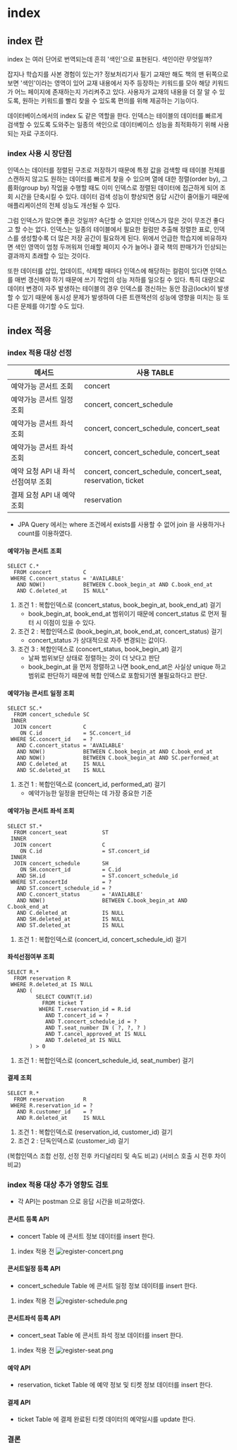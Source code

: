 # index
## index 란
index 는 여러 단어로 번역되는데 흔히 '색인'으로 표현된다.
색인이란 무엇일까?

잡지나 학습지를 사본 경험이 있는가? 정보처리기사 필기 교재만 해도 책의 맨 뒤쪽으로 보면 '색인'이라는 영역이 있어 교재 내용에서 자주 등장하는 키워드를 모아 해당 키워드가 어느 페이지에 존재하는지 가리켜주고 있다.
사용자가 교재의 내용을 더 잘 알 수 있도록, 원하는 키워드를 빨리 찾을 수 있도록 편의를 위해 제공하는 기능이다.

데이터베이스에서의 index 도 같은 역할을 한다. 인덱스는 테이블의 데이터를 빠르게 검색할 수 있도록 도와주는 일종의 색인으로 데이터베이스 성능을 최적화하기 위해 사용되는 자료 구조이다.

### index 사용 시 장단점

인덱스는 데이터를 정렬된 구조로 저장하기 때문에 특정 값을 검색할 때 테이블 전체를 스캔하지 않고도 원하는 데이터를 빠르게 찾을 수 있으며 열에 대한 정렬(order by), 그룹화(group by) 작업을 수행할 때도 이미 인덱스로 정렬된 데이터에 접근하게 되어 조회 시간을 단축시킬 수 있다.
데이터 검색 성능이 향상되면 응답 시간이 줄어들기 때문에 애플리케이션의 전체 성능도 개선될 수 있다.

그럼 인덱스가 많으면 좋은 것일까? 속단할 수 없지만 인덱스가 많은 것이 무조건 좋다고 할 수는 없다.
인덱스는 일종의 테이블에서 필요한 컬럼만 추출해 정렬한 표로, 인덱스를 생성할수록 더 많은 저장 공간이 필요하게 된다.
위에서 언급한 학습지에 비유하자면 색인 영역이 엄청 두꺼워져 인쇄할 페이지 수가 늘어나 결국 책의 판매가가 인상되는 결과까지 초래할 수 있는 것이다.

또한 데이터를 삽입, 업데이트, 삭제할 때마다 인덱스에 해당하는 컬럼이 있다면 인덱스를 매번 갱신해야 하기 때문에 쓰기 작업의 성능 저하를 일으킬 수 있다.
특히 대량으로 데이터 변경이 자주 발생하는 테이블의 경우 인덱스를 갱신하는 동안 잠금(lock)이 발생할 수 있기 때문에 동시성 문제가 발생하여 다른 트랜잭션의 성능에 영향을 미치는 등 또다른 문제를 야기할 수도 있다.

## index 적용
### index 적용 대상 선정
| 메서드                   | 사용 TABLE                                                     |
|-----------------------|--------------------------------------------------------------|
| 예약가능 콘서트 조회           | concert                                                      |
| 예약가능 콘서트 일정 조회        | concert, concert_schedule                                    |
| 예약가능 콘서트 좌석 조회        | concert, concert_schedule, concert_seat                      |
| 예약가능 콘서트 좌석 조회        | concert, concert_schedule, concert_seat                      |
| 예약 요청 API 내 좌석선점여부 조회 | concert, concert_schedule, concert_seat, reservation, ticket |
| 결제 요청 API 내 예약 조회     | reservation                                                  |

* JPA Query 에서는 where 조건에서 exists를 사용할 수 없어 join 을 사용하거나 count를 이용하였다.

#### 예약가능 콘서트 조회

```
SELECT C.*
  FROM concert          C
 WHERE C.concert_status = 'AVAILABLE'
   AND NOW()            BETWEEN C.book_begin_at AND C.book_end_at
   AND C.deleted_at     IS NULL"
```

1. 조건 1 : 복합인덱스로 (concert_status, book_begin_at, book_end_at) 걸기
   - book_begin_at, book_end_at 범위이기 때문에 concert_status 로 먼저 필터 시 이점이 있을 수 있다.
2. 조건 2 : 복합인덱스로 (book_begin_at, book_end_at, concert_status) 걸기
   - concert_status 가 상대적으로 자주 변경되는 값이다.
3. 조건 3 : 복합인덱스로 (concert_status, book_begin_at) 걸기
   - 날짜 범위보단 상태로 정렬하는 것이 더 낫다고 판단
   - book_begin_at 을 먼저 정렬하고 나면 book_end_at은 사실상 unique 하고 범위로 판단하기 때문에 복합 인덱스로 포함되기엔 불필요하다고 판단.

#### 예약가능 콘서트 일정 조회

```
SELECT SC.*
  FROM concert_schedule SC
 INNER
  JOIN concert          C
    ON C.id             = SC.concert_id
 WHERE SC.concert_id    = ?
   AND C.concert_status = 'AVAILABLE'
   AND NOW()            BETWEEN C.book_begin_at AND C.book_end_at
   AND NOW()            BETWEEN C.book_begin_at AND SC.performed_at
   AND C.deleted_at     IS NULL
   AND SC.deleted_at    IS NULL
```

1. 조건 1 : 복합인덱스로 (concert_id, performed_at) 걸기
   - 예약가능한 일정을 판단하는 데 가장 중요한 기준

#### 예약가능 콘서트 좌석 조회

```
SELECT ST.*
  FROM concert_seat           ST
 INNER
  JOIN concert                C
    ON C.id                   = ST.concert_id
 INNER
  JOIN concert_schedule       SH
    ON SH.concert_id          = C.id
   AND SH.id                  = ST.concert_schedule_id
 WHERE ST.concertId           = ?
   AND ST.concert_schedule_id = ?
   AND C.concert_status       = 'AVAILABLE'
   AND NOW()                  BETWEEN C.book_begin_at AND C.book_end_at
   AND C.deleted_at           IS NULL
   AND SH.deleted_at          IS NULL
   AND ST.deleted_at          IS NULL
```
1. 조건 1 : 복합인덱스로 (concert_id, concert_schedule_id) 걸기

#### 좌석선점여부 조회
```
SELECT R.*
  FROM reservation R
 WHERE R.deleted_at IS NULL
   AND (
         SELECT COUNT(T.id)
           FROM ticket T
          WHERE T.reservation_id = R.id
            AND T.concert_id = ?
            AND T.concert_schedule_id = ?
            AND T.seat_number IN ( ?, ?, ? )
            AND T.cancel_approved_at IS NULL
            AND T.deleted_at IS NULL
       ) > 0
```

1. 조건 1 : 복합인덱스로 (concert_schedule_id, seat_number) 걸기

#### 결제 조회

```
SELECT R.*
  FROM reservation      R
 WHERE R.reservation_id = ?
   AND R.customer_id    = ?
   AND R.deleted_at     IS NULL
```

1. 조건 1 : 복합인덱스로 (reservation_id, customer_id) 걸기
2. 조건 2 : 단독인덱스로 (customer_id) 걸기

(복합인덱스 조합 선정, 선정 전후 카디널리티 및 속도 비교)
(서비스 호출 시 전후 차이 비교)

### index 적용 대상 추가 영향도 검토

* 각 API는 postman 으로 응답 시간을 비교하였다.

#### 콘서트 등록 API
- concert Table 에 콘서트 정보 데이터를 insert 한다.
1. index 적용 전
   ![register-concert.png](../images/register-concert.png)
#### 콘서트일정 등록 API
- concert_schedule Table 에 콘서트 일정 정보 데이텨를 insert 한다.
1. index 적용 전
   ![register-schedule.png](../images/register-schedule.png)
#### 콘서트좌석 등록 API
- concert_seat Table 에 콘서트 좌석 정보 데이터를 insert 한다.
1. index 적용 전
   ![register-seat.png](../images/register-seat.png)
#### 예약 API
- reservation, ticket Table 에 예약 정보 및 티켓 정보 데이터를 insert 한다.
#### 결제 API
- ticket Table 에 결제 완료된 티켓 데이터의 예약일시를 update 한다.

### 결론
